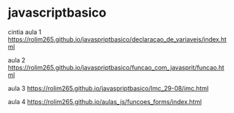 # javascriptbasico
cintia
aula 1 https://rolim265.github.io/javaspriptbasico/declaraçao_de_variaveis/index.html

aula 2 https://rolim265.github.io/javaspriptbasico/funcao_com_javasprit/funcao.html

aula 3 https://rolim265.github.io/javaspriptbasico/Imc_29-08/imc.html

aula 4 https://rolim265.github.io/aulas_js/funcoes_forms/index.html
